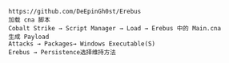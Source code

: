 	https://github.com/DeEpinGh0st/Erebus
	加载 cna 脚本
	Cobalt Strike → Script Manager → Load → Erebus 中的 Main.cna
	生成 Payload
	Attacks → Packages→ Windows Executable(S)
	Erebus → Persistence选择维持方法